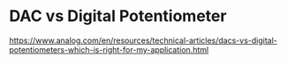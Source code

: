 # DAC vs Digital Potentiometer

https://www.analog.com/en/resources/technical-articles/dacs-vs-digital-potentiometers-which-is-right-for-my-application.html